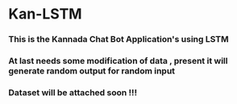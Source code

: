# Kan-LSTM

### This is the Kannada Chat Bot Application's using LSTM

### At last needs some modification of data , present it will generate random output for random input

### Dataset will be attached soon !!! 

